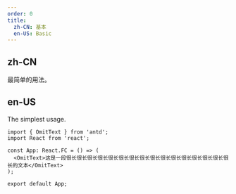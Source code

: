 ```yaml
---
order: 0
title:
  zh-CN: 基本
  en-US: Basic
---
```


## zh-CN

最简单的用法。

## en-US

The simplest usage.

```tsx
import { OmitText } from 'antd';
import React from 'react';

const App: React.FC = () => (
  <OmitText>这是一段很长很长很长很长很长很长很长很长很长很长很长很长很长很长很长很长的文本</OmitText>
);

export default App;
```
